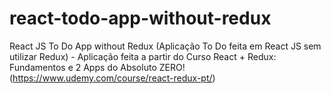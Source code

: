 # react-todo-app-without-redux
React JS To Do App without Redux (Aplicação To Do feita em React JS sem utilizar Redux) - Aplicação feita a partir do Curso React + Redux: Fundamentos e 2 Apps do Absoluto ZERO! (https://www.udemy.com/course/react-redux-pt/)
